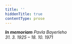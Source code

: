 ```yaml
---
title: ''
hiddenTitle: true
contentType: prose
---
```


<section>

_**In memoriam** Pavla Bayerleho  
31\. 3. 1925 – 18. 10. 1971_

</section>

[^1]: Spolek válečných veteránů. _Pozn. red._

[^2]: Zde odpočívá Karl von Weber, poručík c. a k. XVIII. Jízdního regimentu. Padl hrdinskou smrtí za císaře a vlast na něj nikdy nezapomene. _Pozn. red._

[^3]: Ach! Krysař z Kostelce! _Pozn. red._

[^4]: To je úplně magické. _Pozn. red._

[^5]: Ale kde má flétnu? _Pozn. red._

[^6]: Ach, to. _Pozn. red._

[^7]: S tátou. _Pozn. red._

[^8]: Táta je Rakušák. _Pozn. red._

[^9]: Sukničkáři. _Pozn. red._

[^10]: Strýček. _Pozn. red._

[^11]: U vojenského hřbitova. _Pozn. red._

[^12]: Americká filmová komedie z roku 1937. _Pozn. red._

[^13]: Je to krysař z Kostelce? _Pozn. red._

[^14]: Vy nevěříte mým kouzlům! _Pozn. red._

[^15]: Nic jiného? _Pozn. red._

[^16]: Není-liž pravda? _Pozn. red._

[^17]: Darebák. _Pozn. red_

[^18]: Omluvte mě na moment! _Pozn. red._

[^19]: Ach ten. To byl někdo jiný. _Pozn. red._

[^20]: Opravdu? A jak? _Pozn. red._

[^21]: Vy mě milujete. To je vidět. _Pozn. red._

[^22]: Teď pište. _Pozn. red._

[^23]: Stát! _Pozn. red._

[^24]: No jasně … slečna Weberová. _Pozn. red._

[^25]: Zatraceně, znovu! _Pozn. red._

[^26]: Ach tohle. To nic. _Pozn. red._

[^27]: To bych zemřela. _Pozn. red._

[^28]: Dusítko. _Pozn. red._

[^29]: Ale ne na ústa! _Pozn. red._

[^30]: Sám jste to řekl. _Pozn. red._

[^31]: … pak mě miluje absolutně. _Pozn. red._

[^32]: Jsem spojena s temnými silami… _Pozn. red._

[^33]: No tak… četli jste to? _Pozn. red._

[^34]: … pro kulturní činnost v protektorátu Čechy a Morava… _Pozn. red._

[^35]: Čtěte nahlas. _Pozn. red._

[^36]: …já nevím, ale mě se zdá, že tam žádné nejsou. _Pozn. red._

[^37]: Žádné? Říkáte žádné? _Pozn. red._

[^38]: Plněné modrými „kapry“ (v němčině Karpfen). _Pozn. red._

[^39]: Plněná ryba, Danieli, je tradiční jídlo východoevropských Židů. Velmi chutné. _Pozn. red._

[^40]: Radostí k síle – nacistická organizace KdF, jejímž cílem bylo ideologicky ovlivňovat a organizovat volný čas obyvatelstva. _Pozn. red._

[^41]: … moji čeští pánové… _Pozn. red._

[^42]: … zvrhlé umění – termín, který byl používán nacisty pro většinu moderního umění. _Pozn. red._

[^43]: … krev a půda. _Pozn. red._

[^44]: Prosím. _Pozn. red._

[^45]: Co chcete? _Pozn. red._

[^46]: Prosím… To je chyba. _Pozn. red._

[^47]: A jaká chyba to má být? _Pozn. red._

[^48]: Má tam být přehláska. _Pozn. red._

[^49]: To je poetický obraz. _Pozn. red_.

[^50]: Druh alpského tance. _Pozn. red._

[^51]: Chlapci a dívky. _Pozn. red._

[^52]: Zábavná kapela. _Pozn. red_.

[^53]: Dechovka. _Pozn. red._

[^54]: Teď je to mnohem hezčí. _Pozn. red._

[^55]: Schváleno. _Pozn. red._

[^56]: Školní písemná zkouška, kompozice (slang.) _Pozn. red._

[^57]: Náhražku hlavy. _Pozn. red._

[^58]: Ubytovávání. _Pozn. red._

[^59]: Dobový název typu výstředně se oblékající a chovající dívky. _Pozn. red._
